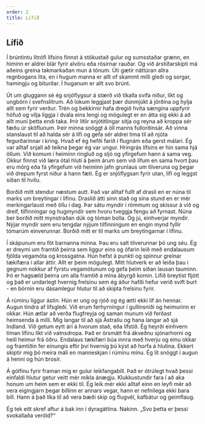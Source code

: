 ```yaml
---
order: 2
title: Lífið
---
```


## Lífið

Í brúntintu litrófi lífsins finnst á stökustað gulur og sumsstaðar grænn, en himinn er aldrei blár fyrir alvöru eða rósirnar rauðar. Og við árstíðarskipti má aðeins greina takmarkaðan mun á tónum. Úti gætir náttúran allra regnbogans lita, en í hugum manna er allt of skammt milli gleði og sorgar, hamingju og biturðar. Í huganum er allt svo brúnt.

Út um gluggann sé ég snjóflygsur á stærð við tíkalla svífa niður, líkt og ungbörn í svefnslitrum. Að lokum leggjast þær dúnmjúkt á jörðina og hylja allt sem fyrir verður. Trén og bekkirnir hafa dregið hvíta sængina uppfyrir höfuð og vilja liggja í dvala eins lengi og mögulegt er en átta sig ekki á að allt muni þetta endi taka. Þrír litlir snjótitlingar sitja og reyna að kroppa sér fæðu úr sköflunum. Þeir minna snöggt á öll manns fullorðinsár. Að vinna stanslaust til að halda sér á lífi og gefa sér aldrei tíma til að njóta fegurðarinnar í kring. Hvað ef ég hefði farið í flugnám eða gerst málari. Ég var alltaf snjall að teikna þegar ég var ungur. Hringrás lífsins er hin sama hjá öllum. Við komum í heiminn ringluð og sljó og yfirgefum hann á sama veg. Okkur finnst við læra ótal hluti á þeim árum sem við lifum en sama hvort þau eru mörg eða fá yfirgefum við heiminn jafn grunlaus um tilveruna og þegar við drepum fyrst niður á hann fæti. Ég er snjóflygsan fyrir utan, lifi og leggst síðan til hvílu.

Borðið mitt stendur næstum autt. Það var alltaf fullt af drasli en er núna til marks um breytingar í lífinu. Draslið átti sinn stað og sína stund en er mér merkingarlaust með öllu í dag. Þar sátu myndir í römmum og skissur á víð og dreif, tilfinningar og hugmyndir sem hvoru tveggja fengu að fyrnast. Núna ber borðið mitt mynstraðan dúk og tóman bolla. Og jú, einhverjar myndir. Nýjar myndir sem eru tengdar nýjum tilfinningum en engin mynd fyllir tómarúm einverunnar. Borðið mitt er til marks um breytingarnar í lífinu.

Í skápunum eru föt barnanna minna. Þau eru salt tilverunnar þó ung séu. Ég er dreymi um framtíð þeirra sem liggur eins og ófarin leið með endalausum fjölda vegamóta og krossgatna. Hún hefst á punkti og spinnur greinar tækifæra í allar áttir. Allt er þeim mögulegt. Mitt hlutverk er að leiða þau í gegnum nokkur af fyrstu vegamótunum og gefa þeim síðan lausan tauminn. Þó er hagsæld þeirra um alla framtíð á mína ábyrgð komin. Lífið breytist fljótt og það er undarlegt hvernig frelsinu sem ég áður hafði hefur verið svift burt - en börnin eru dásamlegur hlutur til að skipta frelsinu fyrir.

Á rúminu liggur ástin. Hún er ung og rjóð og ég ætti ekki líf án hennar. Augun tindra af lífsgleði. Við erum ferhyrningur í gullinsniði og heimurinn er okkar. Hún ætlar að verða flugfreyja og saman munum við ferðast heimsenda á milli. Mig langar til að sjá Ástralíu og hana langar að sjá Indland. Við getum eytt ári á hvorum stað, eða lífstíð. Ég heyrði einhvern tíman lífinu líkt við vatnsdropa. Það er örsmátt frá ákveðnu sjónarhorni og heill heimur frá öðru. Endalaus tækifæri búa innra með hverju og einu okkar og framtíðin fer einungis eftir því hvernig þú kýst að horfa á hlutina. Ekkert skiptir mig þó meira máli en manneskjan í rúminu mínu. Ég lít snöggt í augun á henni og hún brosir.

Á gólfinu fyrir framan mig er gulur leikfangabíll. Það er ótrúlegt hvað þessi einfaldi hlutur getur veitt mér mikla ánægju. Klukkustundir fara í að aka honum um heim sem er ekki til. Ég leik mér ekki alltaf einn en leyfi mér að vera eigingjarn þegar bíllinn er annars vegar, hann er nefnilega ekki bara bíll. Hann á það líka til að vera bæði skip og flugvél, kafbátur og geimflaug.

Ég tek eitt skref aftur á bak inn í dyragáttina. Nakinn. „Svo þetta er þessi svokallaða veröld?“
